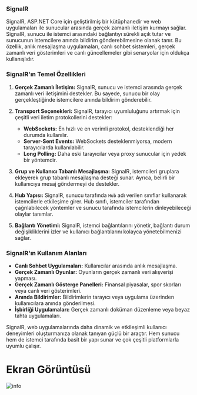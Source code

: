 ### SignalR
SignalR, ASP.NET Core için geliştirilmiş bir kütüphanedir ve web uygulamaları ile sunucular arasında gerçek zamanlı iletişim kurmayı sağlar. SignalR, sunucu ile istemci arasındaki bağlantıyı sürekli açık tutar ve sunucunun istemcilere anında bildirim gönderebilmesine olanak tanır. Bu özellik, anlık mesajlaşma uygulamaları, canlı sohbet sistemleri, gerçek zamanlı veri gösterimleri ve canlı güncellemeler gibi senaryolar için oldukça kullanışlıdır.

### SignalR'ın Temel Özellikleri

1. **Gerçek Zamanlı İletişim:** SignalR, sunucu ve istemci arasında gerçek zamanlı veri iletişimini destekler. Bu sayede, sunucu bir olay gerçekleştiğinde istemcilere anında bildirim gönderebilir.

2. **Transport Seçenekleri:** SignalR, tarayıcı uyumluluğunu artırmak için çeşitli veri iletim protokollerini destekler:
   - **WebSockets:** En hızlı ve en verimli protokol, desteklendiği her durumda kullanılır.
   - **Server-Sent Events:** WebSockets desteklenmiyorsa, modern tarayıcılarda kullanılabilir.
   - **Long Polling:** Daha eski tarayıcılar veya proxy sunucular için yedek bir yöntemdir.

3. **Grup ve Kullanıcı Tabanlı Mesajlaşma:** SignalR, istemcileri gruplara ekleyerek grup tabanlı mesajlaşma desteği sunar. Ayrıca, belirli bir kullanıcıya mesaj göndermeyi de destekler.

4. **Hub Yapısı:** SignalR, sunucu tarafında `Hub` adı verilen sınıflar kullanarak istemcilerle etkileşime girer. Hub sınıfı, istemciler tarafından çağrılabilecek yöntemler ve sunucu tarafında istemcilerin dinleyebileceği olaylar tanımlar.

5. **Bağlantı Yönetimi:** SignalR, istemci bağlantılarını yönetir, bağlantı durum değişikliklerini izler ve kullanıcı bağlantılarını kolayca yönetebilmenizi sağlar.

### SignalR'ın Kullanım Alanları

- **Canlı Sohbet Uygulamaları:** Kullanıcılar arasında anlık mesajlaşma.
- **Gerçek Zamanlı Oyunlar:** Oyunların gerçek zamanlı veri alışverişi yapması.
- **Gerçek Zamanlı Gösterge Panelleri:** Finansal piyasalar, spor skorları veya canlı veri gösterimleri.
- **Anında Bildirimler:** Bildirimlerin tarayıcı veya uygulama üzerinden kullanıcılara anında gönderilmesi.
- **İşbirliği Uygulamaları:** Gerçek zamanlı doküman düzenleme veya beyaz tahta uygulamaları.

SignalR, web uygulamalarında daha dinamik ve etkileşimli kullanıcı deneyimleri oluşturmanıza olanak tanıyan güçlü bir araçtır. Hem sunucu hem de istemci tarafında basit bir yapı sunar ve çok çeşitli platformlarla uyumlu çalışır.

# Ekran Görüntüsü

![info](https://github.com/user-attachments/assets/ac5d62af-488c-4f08-a549-db20d211c97f)

